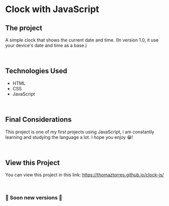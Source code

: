 # Clock with JavaScript

## The project

A simple clock that shows the current date and time.
(In version 1.0, it use your device's date and time as a base.)

&nbsp;
## Technologies Used

- HTML
- CSS
- JavaScript

&nbsp;
## Final Considerations

This project is one of my first projects using JavaScript,
i am constantly learning and studying the language a lot.
I hope you enjoy 😁!

&nbsp;
## View this Project

You can view this project in this link: https://thomaztorres.github.io/clock-js/

&nbsp;
### 🚧 Soon new versions 🚧
